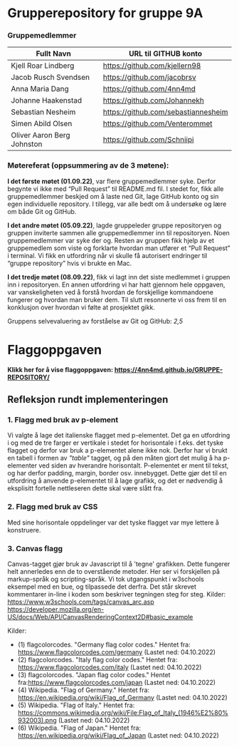 # Grupperepository for gruppe 9A
### Gruppemedlemmer

| Fullt Navn 		        | URL til GITHUB konto 	          |
| --------------------- | ----------------------------------- |
| Kjell Roar Lindberg   | https://github.com/kjellern98       |
| Jacob Rusch Svendsen  | https://github.com/jacobrsv         |
| Anna Maria Dang       | https://github.com/4nn4md           |
| Johanne Haakenstad    | https://github.com/Johannekh        |
| Sebastian Nesheim     | https://github.com/sebastiannesheim | 
| Simen Abild Olsen     | https://github.com/Venterommet      |
| Oliver Aaron Berg Johnston | https://github.com/Schniipi    |

### Møtereferat (oppsummering av de 3 møtene):

**I det første møtet (01.09.22)**, var flere gruppemedlemmer syke. Derfor begynte vi ikke med “Pull Request” til README.md fil. I stedet for, fikk alle gruppemedlemmer beskjed om å laste ned Git, lage GitHub konto og sin egen individuelle repository. I tillegg, var alle bedt om å undersøke og lære om både Git og GitHub. 

**I det andre møtet (05.09.22)**, lagde gruppeleder gruppe repositoryen og gruppen inviterte sammen alle gruppemedlemmer inn til repositoryen. Noen gruppemedlemmer var syke der og. Resten av gruppen fikk hjelp av et gruppemedlem som viste og forklarte hvordan man utfører et “Pull Request” i terminal. Vi fikk en utfordring når vi skulle få autorisert endringer til “gruppe repository” hvis vi brukte en Mac. 
 
**I det tredje møtet (08.09.22)**, fikk vi lagt inn det siste medlemmet i gruppen inn i repositoryen. En annen utfordring vi har hatt gjennom hele oppgaven, var vanskeligheten ved å forstå hvordan de forskjellige kommandoene fungerer og hvordan man bruker dem. Til slutt resonnerte vi oss frem til en konklusjon over hvordan vi følte at prosjektet gikk.

Gruppens selvevaluering av forståelse av Git og GitHub: _2,5_


# Flaggoppgaven
**Klikk her for å vise flaggoppgaven: https://4nn4md.github.io/GRUPPE-REPOSITORY/**
## Refleksjon rundt implementeringen
### 1. Flagg med bruk av p-element
Vi valgte å lage det italienske flagget med p-elementet. Det ga en utfordring i og med de tre farger er vertikale i stedet for horisontale i f.eks. det tyske flagget og derfor var bruk a p-elementet alene ikke nok. Derfor har vi brukt en tabell i formen av *"table"* tagget, og på den måten gjort det mulig å ha p-elementer ved siden av hverandre horisontalt. 
P-elementet er ment til tekst, og har derfor padding, margin, border osv. innebygget. Dette gjør det til en utfordring å anvende p-elementet til å lage grafikk, og det er nødvendig å eksplisitt fortelle nettleseren dette skal være slått fra.
### 2. Flagg med bruk av CSS
Med sine horisontale oppdelinger var det tyske flagget var mye lettere å konstruere.
### 3. Canvas flagg
Canvas-tagget gjør bruk av Javascript til å 'tegne' grafikken. Dette fungerer helt annerledes enn de to overstående metoder. Her ser vi forskjellen på markup-språk og scripting-språk.
Vi tok utgangspunkt i w3schools eksempel med en bue, og tilpassede det derfra.
Det står skrevet kommentarer in-line i koden som beskriver tegningen steg for steg.
Kilder: 
https://www.w3schools.com/tags/canvas_arc.asp
https://developer.mozilla.org/en-US/docs/Web/API/CanvasRenderingContext2D#basic_example




Kilder:

* (1) flagcolorcodes. "Germany flag color codes." Hentet fra: https://www.flagcolorcodes.com/germany (Lastet ned: 04.10.2022)
* (2) flagcolorcodes. "Italy flag color codes." Hentet fra: https://www.flagcolorcodes.com/italy (Lastet ned: 04.10.2022)
* (3) flagcolorcodes. "Japan flag color codes." Hentet fra:https://www.flagcolorcodes.com/japan (Lastet ned: 04.10.2022)
* (4) Wikipedia. "Flag of Germany." Hentet fra: https://en.wikipedia.org/wiki/Flag_of_Germany (Lastet ned: 04.10.2022)
* (5) Wikipedia. "Flag of Italy." Hentet fra: https://commons.wikimedia.org/wiki/File:Flag_of_Italy_(1946%E2%80%932003).png (Lastet ned: 04.10.2022)
* (6) Wikipedia. "Flag of Japan." Hentet fra: https://en.wikipedia.org/wiki/Flag_of_Japan (Lastet ned: 04.10.2022)
